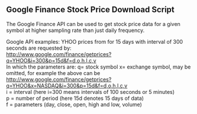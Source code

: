 <h2>Google Finance Stock Price Download Script</h2>

The Google Finance API can be used to get stock price data for a given
symbol at higher sampling rate than just daily frequency. <br>

Google API examples: YHOO prices from for 15 days with interval of 300 seconds are
requested by: <br>
http://www.google.com/finance/getprices?q=YHOO&i=300&p=15d&f=d,o,h,l,c,v <br>
In which the parameters are:
q= stock symbol
x= exchange symbol, may be omitted, for example the above can be <br>
http://www.google.com/finance/getprices?q=YHOO&x=NASDAQ&i=300&p=15d&f=d,o,h,l,c,v <br>
i = interval (here i=300 means intervals of 100 seconds or 5 minutes)<br>
p = number of period (here 15d denotes 15 days of data)<br>
f = parameters (day, close, open, high and low, volume)<br>

